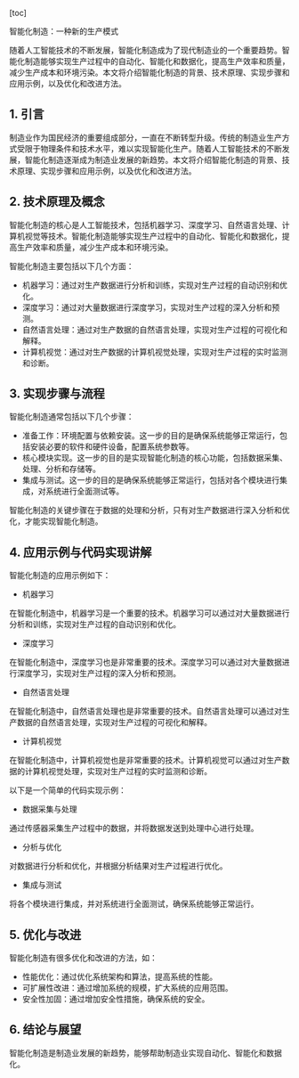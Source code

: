
[toc]                    
                
                
智能化制造：一种新的生产模式

随着人工智能技术的不断发展，智能化制造成为了现代制造业的一个重要趋势。智能化制造能够实现生产过程中的自动化、智能化和数据化，提高生产效率和质量，减少生产成本和环境污染。本文将介绍智能化制造的背景、技术原理、实现步骤和应用示例，以及优化和改进方法。

## 1. 引言

制造业作为国民经济的重要组成部分，一直在不断转型升级。传统的制造业生产方式受限于物理条件和技术水平，难以实现智能化生产。随着人工智能技术的不断发展，智能化制造逐渐成为制造业发展的新趋势。本文将介绍智能化制造的背景、技术原理、实现步骤和应用示例，以及优化和改进方法。

## 2. 技术原理及概念

智能化制造的核心是人工智能技术，包括机器学习、深度学习、自然语言处理、计算机视觉等技术。智能化制造能够实现生产过程中的自动化、智能化和数据化，提高生产效率和质量，减少生产成本和环境污染。

智能化制造主要包括以下几个方面：

- 机器学习：通过对生产数据进行分析和训练，实现对生产过程的自动识别和优化。
- 深度学习：通过对大量数据进行深度学习，实现对生产过程的深入分析和预测。
- 自然语言处理：通过对生产数据的自然语言处理，实现对生产过程的可视化和解释。
- 计算机视觉：通过对生产数据的计算机视觉处理，实现对生产过程的实时监测和诊断。

## 3. 实现步骤与流程

智能化制造通常包括以下几个步骤：

- 准备工作：环境配置与依赖安装。这一步的目的是确保系统能够正常运行，包括安装必要的软件和硬件设备，配置系统参数等。
- 核心模块实现。这一步的目的是实现智能化制造的核心功能，包括数据采集、处理、分析和存储等。
- 集成与测试。这一步的目的是确保系统能够正常运行，包括对各个模块进行集成，对系统进行全面测试等。

智能化制造的关键步骤在于数据的处理和分析，只有对生产数据进行深入分析和优化，才能实现智能化制造。

## 4. 应用示例与代码实现讲解

智能化制造的应用示例如下：

- 机器学习

在智能化制造中，机器学习是一个重要的技术。机器学习可以通过对大量数据进行分析和训练，实现对生产过程的自动识别和优化。

- 深度学习

在智能化制造中，深度学习也是非常重要的技术。深度学习可以通过对大量数据进行深度学习，实现对生产过程的深入分析和预测。

- 自然语言处理

在智能化制造中，自然语言处理也是非常重要的技术。自然语言处理可以通过对生产数据的自然语言处理，实现对生产过程的可视化和解释。

- 计算机视觉

在智能化制造中，计算机视觉也是非常重要的技术。计算机视觉可以通过对生产数据的计算机视觉处理，实现对生产过程的实时监测和诊断。

以下是一个简单的代码实现示例：

- 数据采集与处理

通过传感器采集生产过程中的数据，并将数据发送到处理中心进行处理。

- 分析与优化

对数据进行分析和优化，并根据分析结果对生产过程进行优化。

- 集成与测试

将各个模块进行集成，并对系统进行全面测试，确保系统能够正常运行。

## 5. 优化与改进

智能化制造有很多优化和改进的方法，如：

- 性能优化：通过优化系统架构和算法，提高系统的性能。
- 可扩展性改进：通过增加系统的规模，扩大系统的应用范围。
- 安全性加固：通过增加安全性措施，确保系统的安全。

## 6. 结论与展望

智能化制造是制造业发展的新趋势，能够帮助制造业实现自动化、智能化和数据化。


